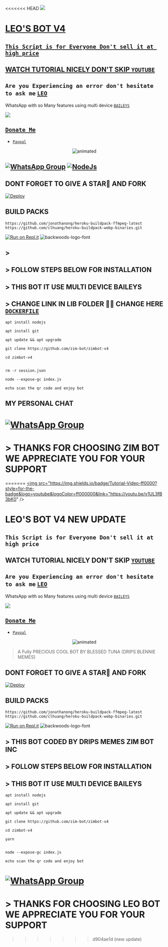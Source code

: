 <<<<<<< HEAD
<a href="https://youtube.com/@nightpunisher1108"><img src="https://img.shields.io/badge/Tutorial-Video-ff0000?style=for-the-badge&logo=youtube&logoColor=ff000000&link=https://youtube.com/@nightpunisher1108" /><br>

# LEO'S BOT V4

## ``` This Script is for Everyone Don't sell it at high price ```
## WATCH TUTORIAL NICELY DON'T SKIP [`YOUTUBE`](https://youtube.com/@zim-bot)

##  ``` Are you Experiencing an error don't hesitate to ask me ``` [`LEO`](https://wa.me/+2348078924441)
 WhatsApp with so Many features using multi device  [`BAILEYS`](https://github.com/adiwajshing/baileys)
 
 <a href="https://youtube.com/@nightpunisher1108"><img src="https://img.shields.io/badge/Tutorial-Video-ff0000?style=for-the-badge&logo=youtube&logoColor=ff000000&link=https://youtube.com/@nightpunisher1108" /><br>
 
 ## ```Donate Me```

- [`Paypal`](https://www.paypal.me/)
 </a>
</p>
<p align="center">
<img src="https://i.imgur.com/LbmTdhf.gif" alt="animated"  />
</p>

## [![WhatsApp Group](https://img.shields.io/badge/WhatsApp-25D366?style=for-the-badge&logo=whatsapp&logoColor=white)](https://chat.whatsapp.com/Kmb2MgOn3voDqrI2khhYDa) [![NodeJs](https://img.shields.io/badge/Node.js-43853D?style=for-the-badge&logo=node.js&logoColor=white)](https://nodejs.org/en/)

## DONT FORGET TO GIVE A STAR🌟 AND FORK



[![Deploy](https://www.herokucdn.com/deploy/button.svg)](https://heroku.com/deploy?template=https://github.com/zim-bot/zimbot-v4)

## BUILD PACKS

```
https://github.com/jonathanong/heroku-buildpack-ffmpeg-latest
https://github.com/clhuang/heroku-buildpack-webp-binaries.git

```
[![Run on Repl.it](https://repl.it/badge/github/quiec/whatsAlfa)](https://replit.com/@ReinhardTuna/ZIM-BOT-INC-QR?v=1)
<img src="https://fontmeme.com/permalink/220116/0c42dc0b64931810388ba399da55e927.png" alt="backwoods-logo-font" border="0"></a>  

 ##  >


## >  FOLLOW STEPS BELOW FOR INSTALLATION

## >  THIS BOT IT USE MULTI DEVICE BAILEYS

## > CHANGE LINK IN LIB FOLDER 📁📂 CHANGE HERE [`DOCKERFILE`](https://github.com/zim-bot/zimbot-v4/edit/main/lib/Dockerfile)

``` 
apt install nodejs

apt install git

apt update && apt upgrade

git clone https://github.com/zim-bot/zimbot-v4
 
cd zimbot-v4

 
rm -r session.json

node --expose-gc index.js

echo scan the qr code and enjoy bot

```




## MY PERSONAL CHAT

# [![WhatsApp Group](https://img.shields.io/badge/WhatsApp-25D366?style=for-the-badge&logo=whatsapp&logoColor=white)](https://wa.me/2348078924441)


# > THANKS FOR CHOOSING ZIM BOT WE APPRECIATE YOU FOR YOUR SUPPORT
 
=======
<a href="https://youtu.be/v1UL3fB3bK0"><img src="https://img.shields.io/badge/Tutorial-Video-ff0000?style=for-the-badge&logo=youtube&logoColor=ff000000&link="https://youtu.be/v1UL3fB3bK0" /><br>

# LEO'S BOT V4 NEW UPDATE

## ``` This Script is for Everyone Don't sell it at high price ```
## WATCH TUTORIAL NICELY DON'T SKIP [`YOUTUBE`](https://youtu.be/v1UL3fB3bK0)

##  ``` Are you Experiencing an error don't hesitate to ask me ``` [`LEO`](https://wa.me/2348078924441)
 WhatsApp with so Many features using multi device  [`BAILEYS`](https://github.com/adiwajshing/baileys)
 
 <a href="https://youtu.be/v1UL3fB3bK0"><img src="https://img.shields.io/badge/Tutorial-Video-ff0000?style=for-the-badge&logo=youtube&logoColor=ff000000&link=https://youtu.be/v1UL3fB3bK0" /><br>
 
 ## ```Donate Me```

- [`Paypal`](https://www.paypal.me/)
 </a>
</p>
<p align="center">
<img src="https://i.imgur.com/LbmTdhf.gif" alt="animated"  />
</p>


> A Fully PRECIOUS COOL BOT BY BLESSED TUNA (DRIPS BLENNIE MEMES) <br>
> 
## DONT FORGET TO GIVE A STAR🌟 AND FORK



[![Deploy](https://www.herokucdn.com/deploy/button.svg)](https://heroku.com/deploy?template=https://github.com/zim-bot/zimbot-v4)

## BUILD PACKS

```
https://github.com/jonathanong/heroku-buildpack-ffmpeg-latest
https://github.com/clhuang/heroku-buildpack-webp-binaries.git

```
[![Run on Repl.it](https://repl.it/badge/github/quiec/whatsAlfa)](https://replit.com/@ReinhardTuna/ZIM-BOT-INC-QR?v=1)
<img src="https://fontmeme.com/permalink/220116/0c42dc0b64931810388ba399da55e927.png" alt="backwoods-logo-font" border="0"></a>  

 ##  > THIS BOT CODED BY DRIPS MEMES ZIM BOT INC 


## >  FOLLOW STEPS BELOW FOR INSTALLATION

## >  THIS BOT IT USE MULTI DEVICE BAILEYS


``` 
apt install nodejs

apt install git

apt update && apt upgrade

git clone https://github.com/zim-bot/zimbot-v4
 
cd zimbot-v4

yarn
 

node --expose-gc index.js

echo scan the qr code and enjoy bot

```


# [![WhatsApp Group](https://img.shields.io/badge/WhatsApp-25D366?style=for-the-badge&logo=whatsapp&logoColor=white)](https://wa.me/2348078924441)


# > THANKS FOR CHOOSING LEO BOT WE APPRECIATE YOU FOR YOUR SUPPORT
 
>>>>>>> d904ae1d (new update)
